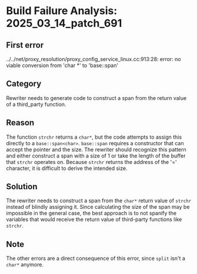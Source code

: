 # Build Failure Analysis: 2025_03_14_patch_691

## First error

../../net/proxy_resolution/proxy_config_service_linux.cc:913:28: error: no viable conversion from 'char *' to 'base::span<char>'

## Category
Rewriter needs to generate code to construct a span from the return value of a third_party function.

## Reason
The function `strchr` returns a `char*`, but the code attempts to assign this directly to a `base::span<char>`. `base::span` requires a constructor that can accept the pointer and the size. The rewriter should recognize this pattern and either construct a span with a size of 1 or take the length of the buffer that `strchr` operates on. Because `strchr` returns the address of the '=' character, it is difficult to derive the intended size.

## Solution
The rewriter needs to construct a span from the `char*` return value of `strchr` instead of blindly assigning it. Since calculating the size of the span may be impossible in the general case, the best approach is to not spanify the variables that would receive the return value of third-party functions like `strchr`.

## Note
The other errors are a direct consequence of this error, since `split` isn't a `char*` anymore.